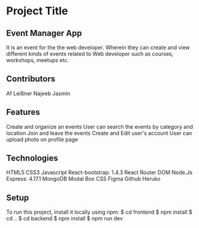 # Project Title  
## Event Manager App 
  It is an event for the the web developer. Wherein they can create and view different kinds of events related to Web developer such as courses, workshops,         meetups   etc.
  
## Contributors
Af Leißner
Najeeb
Jasmin

## Features
Create and organize an events 
User can search the events by category and location
Join and leave the events
Create and Edit user's account 
User can upload photo on profile page

## Technologies
HTML5
CSS3
Javascript
React-bootstrap: 1.4.3
React Router DOM
Node.Js
Express: 4.17.1
MongoDB
Modal Box CSS
Figma
Github
Heruko

## Setup 
To run this project, install it locally using npm:
$ cd frontend 
$ npm install
$ cd ..
$ cd backend
$ npm install
$ npm run dev








  
  
  
  
 
